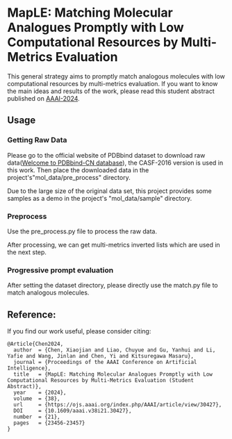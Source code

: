 # MapLE: Matching Molecular Analogues Promptly with Low Computational Resources by Multi-Metrics Evaluation
This general strategy aims to promptly match analogous molecules with low computational resources by multi-metrics evaluation. If you want to know the main ideas and results of the work, please read this student abstract published on [AAAI-2024](https://ojs.aaai.org/index.php/AAAI/article/view/30427).

## Usage
### Getting Raw Data
Please go to the official website of PDBbind dataset to download raw data([Welcome to PDBbind-CN database](http://pdbbind.org.cn/casf.php)), the CASF-2016 version is used in this work. Then place the downloaded data in the project's"mol_data/pre_process" directory. 

Due to the large size of the original data set, this project provides some samples as a demo in the project's "mol_data/sample" directory.

### Preprocess
Use the pre_process.py file to process the raw data.

After processing, we can get multi-metrics inverted lists which are used in the next step.

### Progressive prompt evaluation
After setting the dataset directory, please directly use the match.py file to match analogous molecules.


## Reference:
If you find our work useful, please consider citing:

``` 
@Article{Chen2024,
  author  = {Chen, Xiaojian and Liao, Chuyue and Gu, Yanhui and Li, Yafie and Wang, Jinlan and Chen, Yi and Kitsuregawa Masaru},
  journal = {Proceedings of the AAAI Conference on Artificial Intelligence},
  title   = {MapLE: Matching Molecular Analogues Promptly with Low Computational Resources by Multi-Metrics Evaluation (Student Abstract)},
  year    = {2024},
  volume  = {38},
  url     = {https://ojs.aaai.org/index.php/AAAI/article/view/30427},
  DOI     = {10.1609/aaai.v38i21.30427},
  number  = {21},
  pages   = {23456-23457}
} 
```
